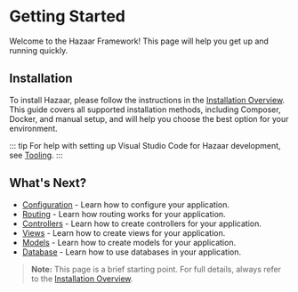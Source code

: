 # Getting Started

Welcome to the Hazaar Framework! This page will help you get up and running quickly.

## Installation

To install Hazaar, please follow the instructions in the [Installation Overview](/docs/start/install/overview.md). This guide covers all supported installation methods, including Composer, Docker, and manual setup, and will help you choose the best option for your environment.

::: tip
For help with setting up Visual Studio Code for Hazaar development, see [Tooling](/guide/tooling).
:::

## What's Next?

* [Configuration](/docs/basics/configuration.md) - Learn how to configure your application.
* [Routing](/docs/basics/routing.md) - Learn how routing works for your application.
* [Controllers](/docs/basics/controllers.md) - Learn how to create controllers for your application.
* [Views](/docs/basics/views/overview.md) - Learn how to create views for your application.
* [Models](/docs/basics/models.md) - Learn how to create models for your application.
* [Database](/docs/dbi/overview.md) - Learn how to use databases in your application.

> **Note:** This page is a brief starting point. For full details, always refer to the [Installation Overview](/docs/start/install/overview.md).